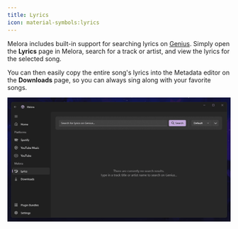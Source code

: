```yaml
---
title: Lyrics
icon: material-symbols:lyrics
---
```


Melora includes built-in support for searching lyrics on [Genius](https://genius.com/). Simply open the **Lyrics** page in Melora, search for a track or artist, and view the lyrics for the selected song.

You can then easily copy the entire song's lyrics into the Metadata editor on the **Downloads** page, so you can always sing along with your favorite songs.

![](/guide/lyrics-ui.gif)